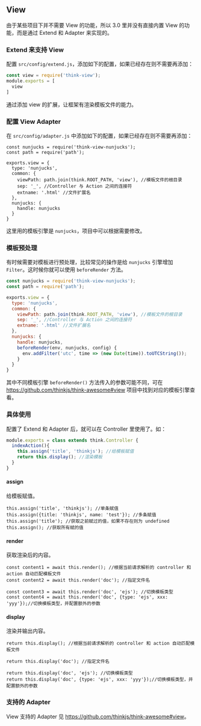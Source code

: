 ## View

由于某些项目下并不需要 View 的功能，所以 3.0 里并没有直接内置 View 的功能，而是通过 Extend 和 Adapter 来实现的。

### Extend 来支持 View

配置 `src/config/extend.js`，添加如下的配置，如果已经存在则不需要再添加：

```js
const view = require('think-view');
module.exports = [
  view
]
```

通过添加 view 的扩展，让框架有渲染模板文件的能力。

### 配置 View Adapter

在 `src/config/adapter.js` 中添加如下的配置，如果已经存在则不需要再添加：

```
const nunjucks = require('think-view-nunjucks');
const path = require('path');

exports.view = {
  type: 'nunjucks',
  common: {
    viewPath: path.join(think.ROOT_PATH, 'view'), //模板文件的根目录
    sep: '_', //Controller 与 Action 之间的连接符
    extname: '.html' //文件扩展名
  },
  nunjucks: {
    handle: nunjucks
  }
}
```

这里用的模板引擎是 `nunjucks`，项目中可以根据需要修改。

### 模板预处理

有时候需要对模板进行预处理，比较常见的操作是给 `nunjucks` 引擎增加 `Filter`。这时候你就可以使用 `beforeRender` 方法。

```js
const nunjucks = require('think-view-nunjucks');
const path = require('path');

exports.view = {
  type: 'nunjucks',
  common: {
    viewPath: path.join(think.ROOT_PATH, 'view'), //模板文件的根目录
    sep: '_', //Controller 与 Action 之间的连接符
    extname: '.html' //文件扩展名
  },
  nunjucks: {
    handle: nunjucks,
    beforeRender(env, nunjucks, config) {
      env.addFilter('utc', time => (new Date(time)).toUTCString());
    }
  }
}
```

其中不同模板引擎 `beforeRender()` 方法传入的参数可能不同，可在 https://github.com/thinkjs/think-awesome#view 项目中找到对应的模板引擎查看。

### 具体使用

配置了 Extend 和 Adapter 后，就可以在 Controller 里使用了。如：

```js
module.exports = class extends think.Controller {
  indexAction(){
    this.assign('title', 'thinkjs'); //给模板赋值
    return this.display(); //渲染模板
  }
}
```

#### assign

给模板赋值。

```
this.assign('title', 'thinkjs'); //单条赋值
this.assign({title: 'thinkjs', name: 'test'}); //多条赋值
this.assign('title'); //获取之前赋过的值，如果不存在则为 undefined
this.assign(); //获取所有赋的值
```

#### render

获取渲染后的内容。

```
const content1 = await this.render(); //根据当前请求解析的 controller 和 action 自动匹配模板文件
const content2 = await this.render('doc'); //指定文件名

const content3 = await this.render('doc', 'ejs'); //切换模板类型
const content4 = await this.render('doc', {type: 'ejs', xxx: 'yyy'});//切换模板类型，并配置额外的参数
```

#### display

渲染并输出内容。

```
return this.display(); //根据当前请求解析的 controller 和 action 自动匹配模板文件

return this.display('doc'); //指定文件名

return this.display('doc', 'ejs'); //切换模板类型
return this.display('doc', {type: 'ejs', xxx: 'yyy'});//切换模板类型，并配置额外的参数
```

### 支持的 Adapter

View 支持的 Adapter 见 <https://github.com/thinkjs/think-awesome#view>。
